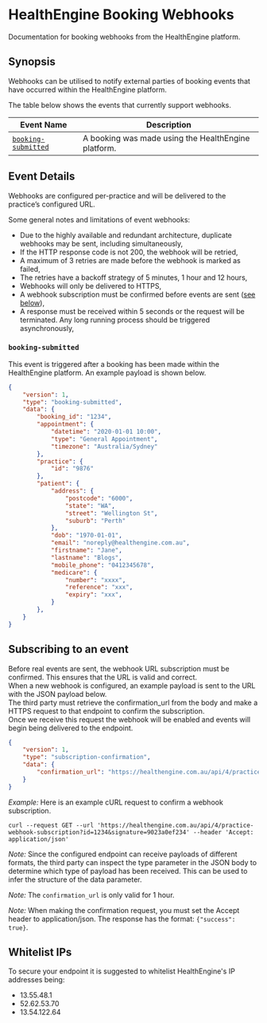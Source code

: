 # HealthEngine Booking Webhooks

Documentation for booking webhooks from the HealthEngine platform.

## Synopsis

Webhooks can be utilised to notify external parties of booking events that have occurred within the HealthEngine platform.

The table below shows the events that currently support webhooks.

| Event Name | Description |
|---|---|
| [`booking-submitted`](#booking-submitted) | A booking was made using the HealthEngine platform. |

## Event Details

Webhooks are configured per-practice and will be delivered to the practice’s configured URL.

Some general notes and limitations of event webhooks:

- Due to the highly available and redundant architecture, duplicate webhooks may be sent, including simultaneously,
- If the HTTP response code is not 200, the webhook will be retried,
- A maximum of 3 retries are made before the webhook is marked as failed,
- The retries have a backoff strategy of 5 minutes, 1 hour and 12 hours,
- Webhooks will only be delivered to HTTPS,
- A webhook subscription must be confirmed before events are sent ([see below](#subscribing-to-an-event)),
- A response must be received within 5 seconds or the request will be terminated. Any long running process should be triggered asynchronously,

### `booking-submitted`

This event is triggered after a booking has been made within the HealthEngine platform. An example payload is shown below.

```json
{
    "version": 1,
    "type": "booking-submitted",
    "data": {
        "booking_id": "1234",
        "appointment": {
            "datetime": "2020-01-01 10:00",
            "type": "General Appointment",
            "timezone": "Australia/Sydney"
        },
        "practice": {
            "id": "9876"
        },
        "patient": {
            "address": {
                "postcode": "6000",
                "state": "WA",
                "street": "Wellington St",
                "suburb": "Perth"
            },
            "dob": "1970-01-01",
            "email": "noreply@healthengine.com.au",
            "firstname": "Jane",
            "lastname": "Blogs",
            "mobile_phone": "0412345678",
            "medicare": {
                "number": "xxxx",
                "reference": "xxx",
                "expiry": "xxx",
            }
        },
    }
}
```

## Subscribing to an event

Before real events are sent, the webhook URL subscription must be confirmed. This ensures that the URL is valid and correct.  
When a new webhook is configured, an example payload is sent to the URL with the JSON payload below.  
The third party must retrieve the confirmation_url from the body and make a HTTPS request to that endpoint to confirm the subscription.  
Once we receive this request the webhook will be enabled and events will begin being delivered to the endpoint.

```json
{
    "version": 1,
    "type": "subscription-confirmation",
    "data": {
        "confirmation_url": "https://healthengine.com.au/api/4/practice-webhook-subscription?id=1234&signature=9023a0ef234"
    }
}
```

_Example:_ Here is an example cURL request to confirm a webhook subscription.

`curl --request GET --url 'https://healthengine.com.au/api/4/practice-webhook-subscription?id=1234&signature=9023a0ef234' --header 'Accept: application/json'`

_Note:_ Since the configured endpoint can receive payloads of different formats, the third party can inspect the type parameter in the JSON body to determine which type of payload has been received. This can be used to infer the structure of the data parameter.

_Note:_ The `confirmation_url` is only valid for 1 hour.

_Note:_ When making the confirmation request, you must set the Accept header to application/json. The response has the format: `{"success": true}`.

## Whitelist IPs
To secure your endpoint it is suggested to whitelist HealthEngine's IP addresses being:

- 13.55.48.1
- 52.62.53.70
- 13.54.122.64
